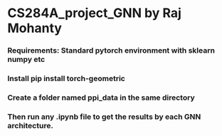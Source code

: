 # CS284A_project_GNN by Raj Mohanty

### Requirements: Standard pytorch environment with sklearn numpy etc
### Install pip install torch-geometric
### Create a folder named ppi_data in the same directory
### Then run any .ipynb file to get the results by each GNN architecture.
